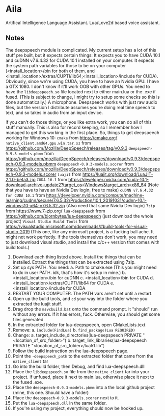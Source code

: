 # Aila
 Artifical Intelligence Language Assistant. Lua/Love2d based voice assistant.
 
## Notes
The deepspeech module is complicated. My current setup has a lot of this stuff pre built, but it expects certain things:
	It expects you to have CUDA 10.1 and cuDNN v7.6.4.32 for CUDA 10.1 installed on your computer.
	It expects the system path variables for those to be on your computer (<install_location>/bin for both of them, and <install_location>/extras/CUPTI/lib64;<install_location>/include for CUDA).
	Obviously, since we're using CUDA, you have to have an Nvidia GPU. I have a GTX 1080. I don't know if it'll work OOB with other GPUs.
	You need to have the `libdeepspeech.so` file located next to either main.lua or the .exe if fused. (This is subject to change, I might try to setup some checks so this is done automatically.)
	A microphone. Deepspeech works with just raw audio files, but the version I distribute assumes you're doing real time speech to text, and so takes in audio from an input device.
	
If you can't do those things, or you like extra work, you can do all of this stuff manually. This is also for record keeping, so I remember how I managed to get this working in the first place. So, things to get deepspeech working for Windows 10:
	`cmake` from https://cmake.org/
	`native_client.amd64.gpu.win.tar.xz` from https://github.com/Mozilla/DeepSpeech/releases/tag/v0.9.3
	`deepspeech-0.9.3-models.pbmm` from https://github.com/mozilla/DeepSpeech/releases/download/v0.9.3/deepspeech-0.9.3-models.pbmm
	`deepspeech-0.9.3-models.scorer` from https://github.com/mozilla/DeepSpeech/releases/download/v0.9.3/deepspeech-0.9.3-models.scorer
	`luajit` from https://luajit.org/download/LuaJIT-2.1.0-beta3.zip
	`CUDA 10.1` from https://developer.nvidia.com/cuda-10.1-download-archive-update2?target_os=Windows&target_arch=x86_64 (Note that you have to have an Nvidia Dev login, free to make)
	`cuDNN v7.6.4.32 for CUDA 10.1` from https://developer.nvidia.com/compute/machine-learning/cudnn/secure/7.6.5.32/Production/10.1_20191031/cudnn-10.1-windows10-x64-v7.6.5.32.zip (Also need that same Nvidia Dev login)
	`7zip` from https://www.7-zip.org/
	`lua-deepspeech` from https://github.com/bjornbytes/lua-deepspeech (just download the whole project)
	`Visual Studio Build Tools` from https://visualstudio.microsoft.com/downloads/#build-tools-for-visual-studio-2019 (This one, like any microsoft project, is a fucking ball ache. It might not work perfectly. If the tools themselves don't work, you may need to just download visual studio, and install the c/c++ version that comes with build tools.)

1. Download each thing listed above. Install the things that can be installed. Extract the things that can be extracted using 7zip.
2. Set up sys PATH. You need:
	a. Path to cmake.exe (This you might need to do in user PATH. idk, that's how it's setup in mine.)
	b. <install_location>/bin for cuDNN
	c. <install_location>/bin for CUDA
	d. <install_location>/extras/CUPTI/lib64 for CUDA
	e. <install_location>/include for CUDA
3. RESTART YOUR COMPUTER. The PATH vars aren't set until a restart.
4. Open up the build tools, and `cd` your way into the folder where you extracted the luajit stuff.
5. Drag drop the `msvcbuild.bat` onto the command prompt. It "should" run without any errors. If it has errors, fuck. Otherwise, you should get some files generated.
6. In the extracted folder for lua-deepspeech, open CMakeLists.text
7. Remove:
	a. `include(FindLua)`
	b. `find_package(Lua REQUIRED)`
8. Change:
	a. target_include_directories(lua-deepspeech PRIVATE "<location_of_src_folder>")
	b. target_link_libraries(lua-deepspeech PRIVATE "<location_of_src_folder>/lua51.lib")
9. Follow the build instruction on the lua-deepspeech page.
10. Point the `-deepspeech_path` to the extracted folder that came from the `native_client` tar
11. Go into the build folder, then Debug, and find lua-deepspeech.dll
12. Place the `libdeepspeech.so` file from the `native_client` tar into your project. If unfused, place it next to main.lua, otherwise place it next to the fused .exe.
13. Place the `deepspeech-0.9.3-models.pbmm` into a the local github project (mine, this one. Should have a folder)
14. Place the `deepspeech-0.9.3-models.scorer` next to it.
15. Put the `lua-deepspeech.dll` in the same folder.
16. If you're using my project, everything should now be hooked up.
